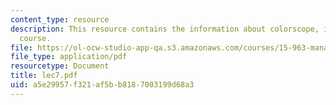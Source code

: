 ```yaml
---
content_type: resource
description: This resource contains the information about colorscope, inc in this
  course.
file: https://ol-ocw-studio-app-qa.s3.amazonaws.com/courses/15-963-management-accounting-and-control-spring-2007/a5e29957f321af5bb8187003199d68a3_lec7.pdf
file_type: application/pdf
resourcetype: Document
title: lec7.pdf
uid: a5e29957-f321-af5b-b818-7003199d68a3
---
```

